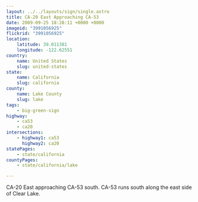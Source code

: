 ```yaml
---
layout: ../../layouts/sign/single.astro
title: CA-20 East Approaching CA-53
date: 2009-09-25 18:28:11 +0000 +0000
imageid: "3991056925"
flickrid: "3991056925"
location:
    latitude: 39.011381
    longitude: -122.62551
country:
    name: United States
    slug: united-states
state:
    name: California
    slug: california
county:
    name: Lake County
    slug: lake
tags:
    - big-green-sign
highway:
    - ca53
    - ca20
intersections:
    - highway1: ca53
      highway2: ca20
statePages:
    - state/california
countyPages:
    - state/california/lake

---
```

CA-20 East approaching CA-53 south. CA-53 runs south along the east side of Clear Lake.